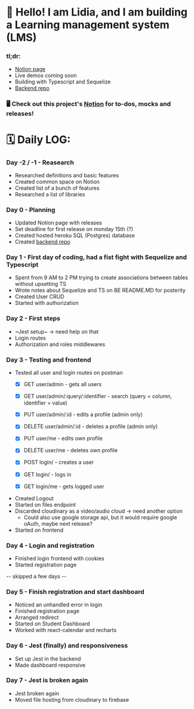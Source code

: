 # 👋 Hello! I am Lidia, and I am building a Learning management system (LMS)

### tl;dr: 
 - [Notion page](https://www.notion.so/lidiakovac/SOLO-CAPSTONE-60bd6b2e4a254a6a8e5025db83966905)
 - Live demos coming soon 
 - Building with Typescript and Sequelize 
 - [Backend repo](https://github.com/LidiaKovac/learning-management-system-BE)


### 🖥️ Check out this project's [Notion](https://www.notion.so/lidiakovac/SOLO-CAPSTONE-60bd6b2e4a254a6a8e5025db83966905) for to-dos, mocks and releases! 


# 🗓️ Daily LOG: 

### Day -2 / -1 - Reasearch
- Researched definitions and basic features
- Created common space on Notion
- Created list of a bunch of features
- Researched a list of libraries 

### Day 0 - Planning 

- Updated Notion page with releases 
- Set deadline for first release on monday 15th (?)
- Created hosted heroku SQL (Postgres) database
- Created [backend repo](https://github.com/LidiaKovac/learning-management-system-BE)

### Day 1 - First day of coding, had a fist fight with Sequelize and Typescript

- Spent from 9 AM to 2 PM trying to create associations between tables without upsetting TS
- Wrote notes about Sequelize and TS on BE README.MD for posterity
- Created User CRUD 
- Started with authorization

### Day 2 - First steps 
- ~Jest setup~ -> need help on that
- Login routes
- Authorization and roles middlewares
### Day 3 - Testing and frontend
- Tested all user and login routes on postman 
    - [x] GET user/admin - gets all users 

    - [x] GET user/admin/:query/:identifier - search (query = column, identifier = value)

    - [x] PUT user/admin/:id - edits a profile (admin only)

    - [x] DELETE user/admin/:id - deletes a profile (admin only) 

    - [x] PUT user/me - edits own profile 

    - [x] DELETE user/me - deletes own profile 

    - [x] POST login/ - creates a user 

    - [x] GET login/ - logs in

    - [x] GET login/me - gets logged user 
- Created Logout 
- Started on files endpoint 
- Discarded cloudinary as a video/audio cloud -> need another option
   - Could also use google storage api, but it would require google oAuth, maybe next release? 
- Started on frontend
### Day 4 - Login and registration
- Finished login frontend with cookies
- Started registration page 


-- skipped a few days --


### Day 5 - Finish registration and start dashboard
- Noticed an unhandled error in login 
- Finished registration page 
- Arranged redirect
- Started on Student Dashboard 
- Worked with react-calendar and recharts

### Day 6 - Jest (finally) and responsiveness 
- Set up Jest in the backend 
- Made dashboard responsive

### Day 7 - Jest is broken again
- Jest broken again
- Moved file hosting from cloudinary to firebase 
